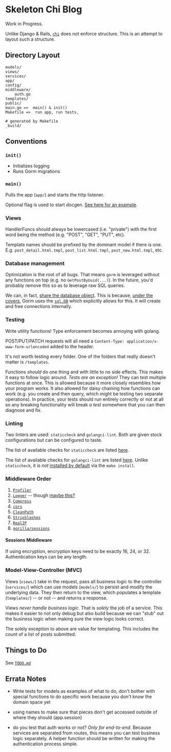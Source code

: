 # Skeleton Chi Blog

Work in Progress. 

Unlike Django & Rails, [`chi`](https://go-chi.io/#/) does not enforce
structure. This is an attempt to layout such a structure. 


## Directory Layout
```
models/
views/
services/
app/
config/
middleware/
    auth.go
templates/
public/
main.go =>  main() & init()
Makefile =>  run app, run tests, 

# generated by Makefile
_build/
```

## Conventions

### `init()`

+ Initializes logging
+ Runs Gorm migrations


### `main()`

Pulls the app (`app/`) and starts the http listener. 

Optional flag is used to start docgen. [See here for an
example](https://github.com/go-chi/chi/blob/master/_examples/rest/main.go#L99). 


### Views

HandlerFuncs should always be lowercased (i.e. "private") with the 
first word being the method (e.g. "POST", "GET", "PUT", etc). 

Template names should be prefixed by the dominant model if there is one. 
E.g. `post_detail.html.tmpl`, `post_list.html.tmpl`, 
`post_new.html.tmpl`, etc. 


### Database management

Optimization is the root of all bugs. That means `gorm` is leveraged without 
any functions on top (e.g. no `GetPostByUuid(...)`). In the future, you'd 
probably remove this so as to leverage raw SQL queries.

We can, in fact, [share the database
object](https://stackoverflow.com/a/61823123). This is because, [under
the covers](https://gorm.io/docs/generic_interface.html), Gorm uses
the [`sql.DB`](https://pkg.go.dev/database/sql#DB) which explicitly
allows for this. It will create and free connections internally. 


### Testing

Write utility functions! Type enforcement becomes annoying with golang. 

POST/PUT/PATCH requests will all need a `Content-Type: application/x-www-form-urlencoded`
added to the header. 

It's not worth testing every folder. One of the folders that really 
doesn't matter is `/templates`. 

Functions _should_ do one thing and with little to no side effects. This
makes it easy to follow logic around. _Tests are an exception!_ They can 
test multiple functions at once. This is allowed because it more closely
resembles how your program works. It also allowed for daisy chaining 
how functions can work (e.g. you create and then query, which might be
testing two separate operations). In practice, your tests should run 
entirely correctly or not at all so any breaking functionality will break 
_a test_ somewhere that you can then diagnose and fix. 


### Linting

Two linters are used: `staticcheck` and `golangci-lint`. Both are given stock configurations but can be configured to taste. 

The list of available checks for `staticcheck` are listed [here](https://staticcheck.dev/docs/checks/). 

The list of available checks for `golangci-lint` are listed [here](https://golangci-lint.run/usage/quick-start/). Unlike `staticcheck`, it is _not_ [installed by default](https://golangci-lint.run/usage/install/) via the `make install`. 


### Middleware Order

1. [`Profiler`](https://pkg.go.dev/github.com/go-chi/chi/v5/middleware#Profiler)
1. [`Logger`](https://pkg.go.dev/github.com/go-chi/chi/v5/middleware#Logger) -- though [maybe this?](https://github.com/chi-middleware/logrus-logger)
2. [`Compress`](https://pkg.go.dev/github.com/go-chi/chi/v5/middleware#Compress)
3. [`cors`](https://github.com/go-chi/cors)
4. [`CleanPath`](https://pkg.go.dev/github.com/go-chi/chi/v5/middleware#CleanPath)
5. [`StripSlashes`](https://pkg.go.dev/github.com/go-chi/chi/v5/middleware#StripSlashes)
6. [`RealIP`](https://pkg.go.dev/github.com/go-chi/chi/v5/middleware#RealIP)
7. [`gorilla/sessions`](https://github.com/gorilla/sessions)


#### Sessions Middleware

If using encryption, encryption keys need to be exactly 16, 24, or 32. Authentication keys can be any length. 



### Model-View-Controller (MVC)

Views (`views/`) take in the request, pass all business logic to the
controller (`services/`) which can use models (`models/`) to persist
and modify the underlying data. They then return to the view, which
populates a template (`templates/`) -- or not -- and returns a
response. 

Views _never handle business logic_. That is _solely_ the job of a
service. This makes it easier to not only debug but also build because 
we can "stub" out the business logic when making sure the view logic
looks correct.

The solely exception to above are value for templating. This includes the 
count of a list of posts submitted. 


## Things to Do

See [`TODO.md`](TODO.md)


## Errata Notes

+ Write tests for models as examples of what to do, don't bother with special functions to do specific work because you don't know the domain space yet

+ using names to make sure that pieces don't get accessed outside of where they should (app.session)

+ do you test that auth works or not? _Only for end-to-end_. Because services are separated from routes, this means you can test business logic separately. A helper function should be written for making the authentication process simple. 
